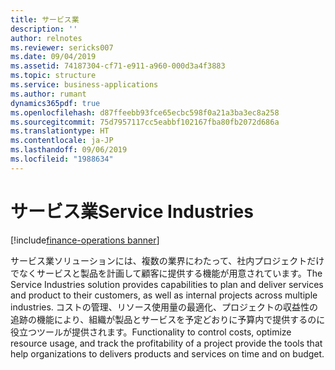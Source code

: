 ```yaml
---
title: サービス業
description: ''
author: relnotes
ms.reviewer: sericks007
ms.date: 09/04/2019
ms.assetid: 74187304-cf71-e911-a960-000d3a4f3883
ms.topic: structure
ms.service: business-applications
ms.author: rumant
dynamics365pdf: true
ms.openlocfilehash: d87ffeebb93fce65ecbc598f0a21a3ba3ec8a258
ms.sourcegitcommit: 75d7957117cc5eabbf102167fba80fb2072d686a
ms.translationtype: HT
ms.contentlocale: ja-JP
ms.lasthandoff: 09/06/2019
ms.locfileid: "1988634"
---
```

# <a name="service-industries"></a><span data-ttu-id="45d0d-102">サービス業</span><span class="sxs-lookup"><span data-stu-id="45d0d-102">Service Industries</span></span>

[!include[finance-operations banner](../includes/finance-operations.md)]

<!--structure start-->
<span data-ttu-id="45d0d-103">サービス業ソリューションには、複数の業界にわたって、社内プロジェクトだけでなくサービスと製品を計画して顧客に提供する機能が用意されています。</span><span class="sxs-lookup"><span data-stu-id="45d0d-103">The Service Industries solution provides capabilities to plan and deliver services and product to their customers, as well as internal projects across multiple industries.</span></span> <span data-ttu-id="45d0d-104">コストの管理、リソース使用量の最適化、プロジェクトの収益性の追跡の機能により、組織が製品とサービスを予定どおりに予算内で提供するのに役立つツールが提供されます。</span><span class="sxs-lookup"><span data-stu-id="45d0d-104">Functionality to control costs, optimize resource usage, and track the profitability of a project provide the tools that help organizations to delivers products and services on time and on budget.</span></span>
<!--structure end-->



